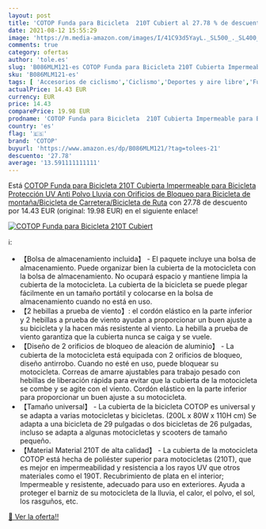```yaml
---
layout: post
title: 'COTOP Funda para Bicicleta  210T Cubiert al 27.78 % de descuento'
date: 2021-08-12 15:55:29
image: 'https://m.media-amazon.com/images/I/41C93d5YayL._SL500_._SL400_.jpg'
comments: true
category: ofertas
author: 'tole.es'
slug: 'B086MLM121-es COTOP Funda para Bicicleta 210T Cubierta Impermeable para...'
sku: 'B086MLM121-es'
tags: [ 'Accesorios de ciclismo','Ciclismo','Deportes y aire libre','Fundas para bicicletas','Ropa y equipo para deportes','bicicleta','cotop', ]
actualPrice: 14.43 EUR
currency: EUR
price: 14.43
comparePrice: 19.98 EUR
prodname: 'COTOP Funda para Bicicleta  210T Cubierta Impermeable para Bicicleta Protección UV Anti Polvo Lluvia con Orificios de Bloqueo para Bicicleta de montaña/Bicicleta de Carretera/Bicicleta de Ruta'
country: 'es'
flag: '🇪🇸'
brand: 'COTOP'
buyurl: 'https://www.amazon.es/dp/B086MLM121/?tag=tolees-21'
descuento: '27.78'
average: '13.591111111111'
---
```


Está [COTOP Funda para Bicicleta  210T Cubierta Impermeable para Bicicleta Protección UV Anti Polvo Lluvia con Orificios de Bloqueo para Bicicleta de montaña/Bicicleta de Carretera/Bicicleta de Ruta](https://www.amazon.es/dp/B086MLM121/?tag=tolees-21) con 27.78 de descuento por 14.43 EUR (original: 19.98 EUR) en el siguiente enlace!

[![COTOP Funda para Bicicleta  210T Cubiert](https://m.media-amazon.com/images/I/41C93d5YayL._SL500_._SL400_.jpg)](https://www.amazon.es/dp/B086MLM121/?tag=tolees-21)

ℹ️:

- 【Bolsa de almacenamiento incluida】 - El paquete incluye una bolsa de almacenamiento. Puede organizar bien la cubierta de la motocicleta con la bolsa de almacenamiento. No ocupará espacio y mantiene limpia la cubierta de la motocicleta. La cubierta de la bicicleta se puede plegar fácilmente en un tamaño portátil y colocarse en la bolsa de almacenamiento cuando no está en uso.
- 【2 hebillas a prueba de viento】: el cordón elástico en la parte inferior y 2 hebillas a prueba de viento ayudan a proporcionar un buen ajuste a su bicicleta y la hacen más resistente al viento. La hebilla a prueba de viento garantiza que la cubierta nunca se caiga y se vuele.
- 【Diseño de 2 orificios de bloqueo de aleación de aluminio】 - La cubierta de la motocicleta está equipada con 2 orificios de bloqueo, diseño antirrobo. Cuando no esté en uso, puede bloquear su motocicleta. Correas de amarre ajustables para trabajo pesado con hebillas de liberación rápida para evitar que la cubierta de la motocicleta se combe y se agite con el viento. Cordón elástico en la parte inferior para proporcionar un buen ajuste a su motocicleta.
- 【Tamaño universal】 - La cubierta de la bicicleta COTOP es universal y se adapta a varias motocicletas y bicicletas. (200L x 80W x 110H cm) Se adapta a una bicicleta de 29 pulgadas o dos bicicletas de 26 pulgadas, incluso se adapta a algunas motocicletas y scooters de tamaño pequeño.
- 【Material Material 210T de alta calidad】 - La cubierta de la motocicleta COTOP está hecha de poliéster superior para motocicletas (210T), que es mejor en impermeabilidad y resistencia a los rayos UV que otros materiales como el 190T. Recubrimiento de plata en el interior; Impermeable y resistente, adecuado para uso en exteriores. Ayuda a proteger el barniz de su motocicleta de la lluvia, el calor, el polvo, el sol, los rasguños, etc.

[🛒 Ver la oferta!!](https://www.amazon.es/dp/B086MLM121/?tag=tolees-21)
